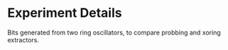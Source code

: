 # Experiment Details

Bits generated from two ring oscillators, to compare probbing and xoring extractors.